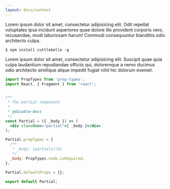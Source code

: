```yaml
---
layout: docs/content
---
```


Lorem ipsum dolor sit amet, consectetur adipisicing elit. Odit repellat voluptates ipsa incidunt asperiores quae dolore illo provident corporis vero, recusandae, modi laboriosam harum! Commodi consequuntur blanditiis odio architecto culpa.

```shell
$ npm install cuttlebelle -g
```

Lorem ipsum dolor sit amet, consectetur adipisicing elit. Suscipit quae quia culpa laudantium repudiandae officiis qui, doloremque a nemo ducimus odio architecto similique atque impedit fugiat nihil hic dolorum eveniet.

```jsx
import PropTypes from 'prop-types';
import React, { Fragment } from 'react';


/**
 * The partial component
 *
 * @disable-docs
 */
const Partial = ({ _body }) => (
  <div className="partial">{ _body }</div>
);

Partial.propTypes = {
  /**
   * _body: (partials)(4)
   */
  _body: PropTypes.node.isRequired,
};

Partial.defaultProps = {};

export default Partial;

```
